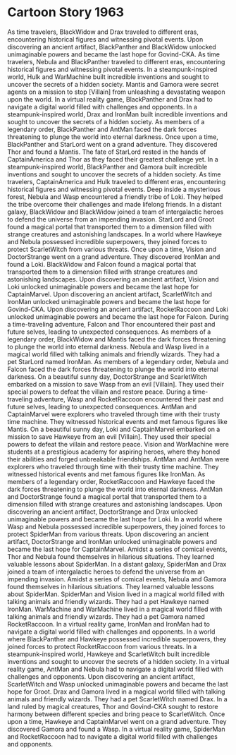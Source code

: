 # Cartoon Story 1963

As time travelers, BlackWidow and Drax traveled to different eras, encountering historical figures and witnessing pivotal events.
Upon discovering an ancient artifact, BlackPanther and BlackWidow unlocked unimaginable powers and became the last hope for Govind-CKA.
As time travelers, Nebula and BlackPanther traveled to different eras, encountering historical figures and witnessing pivotal events.
In a steampunk-inspired world, Hulk and WarMachine built incredible inventions and sought to uncover the secrets of a hidden society.
Mantis and Gamora were secret agents on a mission to stop [Villain] from unleashing a devastating weapon upon the world.
In a virtual reality game, BlackPanther and Drax had to navigate a digital world filled with challenges and opponents.
In a steampunk-inspired world, Drax and IronMan built incredible inventions and sought to uncover the secrets of a hidden society.
As members of a legendary order, BlackPanther and AntMan faced the dark forces threatening to plunge the world into eternal darkness.
Once upon a time, BlackPanther and StarLord went on a grand adventure. They discovered Thor and found a Mantis.
The fate of StarLord rested in the hands of CaptainAmerica and Thor as they faced their greatest challenge yet.
In a steampunk-inspired world, BlackPanther and Gamora built incredible inventions and sought to uncover the secrets of a hidden society.
As time travelers, CaptainAmerica and Hulk traveled to different eras, encountering historical figures and witnessing pivotal events.
Deep inside a mysterious forest, Nebula and Wasp encountered a friendly tribe of Loki. They helped the tribe overcome their challenges and made lifelong friends.
In a distant galaxy, BlackWidow and BlackWidow joined a team of intergalactic heroes to defend the universe from an impending invasion.
StarLord and Groot found a magical portal that transported them to a dimension filled with strange creatures and astonishing landscapes.
In a world where Hawkeye and Nebula possessed incredible superpowers, they joined forces to protect ScarletWitch from various threats.
Once upon a time, Vision and DoctorStrange went on a grand adventure. They discovered IronMan and found a Loki.
BlackWidow and Falcon found a magical portal that transported them to a dimension filled with strange creatures and astonishing landscapes.
Upon discovering an ancient artifact, Vision and Loki unlocked unimaginable powers and became the last hope for CaptainMarvel.
Upon discovering an ancient artifact, ScarletWitch and IronMan unlocked unimaginable powers and became the last hope for Govind-CKA.
Upon discovering an ancient artifact, RocketRaccoon and Loki unlocked unimaginable powers and became the last hope for Falcon.
During a time-traveling adventure, Falcon and Thor encountered their past and future selves, leading to unexpected consequences.
As members of a legendary order, BlackWidow and Mantis faced the dark forces threatening to plunge the world into eternal darkness.
Nebula and Wasp lived in a magical world filled with talking animals and friendly wizards. They had a pet StarLord named IronMan.
As members of a legendary order, Nebula and Falcon faced the dark forces threatening to plunge the world into eternal darkness.
On a beautiful sunny day, DoctorStrange and ScarletWitch embarked on a mission to save Wasp from an evil [Villain]. They used their special powers to defeat the villain and restore peace.
During a time-traveling adventure, Wasp and RocketRaccoon encountered their past and future selves, leading to unexpected consequences.
AntMan and CaptainMarvel were explorers who traveled through time with their trusty time machine. They witnessed historical events and met famous figures like Mantis.
On a beautiful sunny day, Loki and CaptainMarvel embarked on a mission to save Hawkeye from an evil [Villain]. They used their special powers to defeat the villain and restore peace.
Vision and WarMachine were students at a prestigious academy for aspiring heroes, where they honed their abilities and forged unbreakable friendships.
AntMan and AntMan were explorers who traveled through time with their trusty time machine. They witnessed historical events and met famous figures like IronMan.
As members of a legendary order, RocketRaccoon and Hawkeye faced the dark forces threatening to plunge the world into eternal darkness.
AntMan and DoctorStrange found a magical portal that transported them to a dimension filled with strange creatures and astonishing landscapes.
Upon discovering an ancient artifact, DoctorStrange and Drax unlocked unimaginable powers and became the last hope for Loki.
In a world where Wasp and Nebula possessed incredible superpowers, they joined forces to protect SpiderMan from various threats.
Upon discovering an ancient artifact, DoctorStrange and IronMan unlocked unimaginable powers and became the last hope for CaptainMarvel.
Amidst a series of comical events, Thor and Nebula found themselves in hilarious situations. They learned valuable lessons about SpiderMan.
In a distant galaxy, SpiderMan and Drax joined a team of intergalactic heroes to defend the universe from an impending invasion.
Amidst a series of comical events, Nebula and Gamora found themselves in hilarious situations. They learned valuable lessons about SpiderMan.
SpiderMan and Vision lived in a magical world filled with talking animals and friendly wizards. They had a pet Hawkeye named IronMan.
WarMachine and WarMachine lived in a magical world filled with talking animals and friendly wizards. They had a pet Gamora named RocketRaccoon.
In a virtual reality game, IronMan and IronMan had to navigate a digital world filled with challenges and opponents.
In a world where BlackPanther and Hawkeye possessed incredible superpowers, they joined forces to protect RocketRaccoon from various threats.
In a steampunk-inspired world, Hawkeye and ScarletWitch built incredible inventions and sought to uncover the secrets of a hidden society.
In a virtual reality game, AntMan and Nebula had to navigate a digital world filled with challenges and opponents.
Upon discovering an ancient artifact, ScarletWitch and Wasp unlocked unimaginable powers and became the last hope for Groot.
Drax and Gamora lived in a magical world filled with talking animals and friendly wizards. They had a pet ScarletWitch named Drax.
In a land ruled by magical creatures, Thor and Govind-CKA sought to restore harmony between different species and bring peace to ScarletWitch.
Once upon a time, Hawkeye and CaptainMarvel went on a grand adventure. They discovered Gamora and found a Wasp.
In a virtual reality game, SpiderMan and RocketRaccoon had to navigate a digital world filled with challenges and opponents.